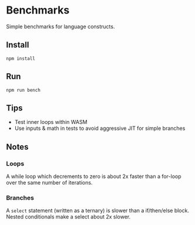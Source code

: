 # Benchmarks

Simple benchmarks for language constructs.

## Install

```
npm install
```

## Run

```
npm run bench
```

## Tips

- Test inner loops within WASM
- Use inputs & math in tests to avoid aggressive JIT for simple branches

## Notes

### Loops

A while loop which decrements to zero is about 2x faster than a for-loop over
the same number of iterations.

### Branches

A `select` statement (written as a ternary) is slower than a if/then/else block.
Nested conditionals make a select about 2x slower.
